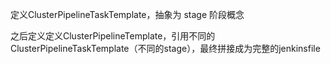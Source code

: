 定义ClusterPipelineTaskTemplate，抽象为 stage 阶段概念

之后定义定义ClusterPipelineTemplate，引用不同的ClusterPipelineTaskTemplate（不同的stage），最终拼接成为完整的jenkinsfile

